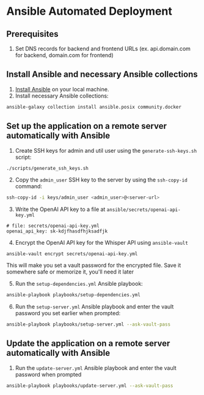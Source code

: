 # Ansible Automated Deployment

## Prerequisites

1. Set DNS records for backend and frontend URLs (ex. api.domain.com for backend, domain.com for frontend)

## Install Ansible and necessary Ansible collections

1. [Install Ansible]() on your local machine.
2. Install necessary Ansible collections:

```sh
ansible-galaxy collection install ansible.posix community.docker
```

## Set up the application on a remote server automatically with Ansible 
1. Create SSH keys for admin and util user using the `generate-ssh-keys.sh` script:

```sh
./scripts/generate_ssh_keys.sh
```

2. Copy the `admin_user` SSH key to the server by using the `ssh-copy-id` command:

```sh
ssh-copy-id -i keys/admin_user <admin_user>@<server-url>
```

3. Write the OpenAI API key to a file at `ansible/secrets/openai-api-key.yml`

```
# file: secrets/openai-api-key.yml
openai_api_key: sk-kdjfhasdfhjksadfjk
````

4. Encrypt the OpenAI API key for the Whisper API using `ansible-vault`

```
ansible-vault encrypt secrets/openai-api-key.yml
```

This will make you set a vault password for the encrypted file. Save it somewhere safe or memorize it, you'll need it later

5. Run the `setup-dependencies.yml` Ansible playbook:

```sh
ansible-playbook playbooks/setup-dependencies.yml
```

6. Run the `setup-server.yml` Ansible playbook and enter the vault password you set earlier when prompted:
```sh
ansible-playbook playbooks/setup-server.yml --ask-vault-pass
```

## Update the application on a remote server automatically with Ansible

1. Run the `update-server.yml` Ansible playbook and enter the vault password when prompted

```sh
ansible-playbook playbooks/update-server.yml --ask-vault-pass
```